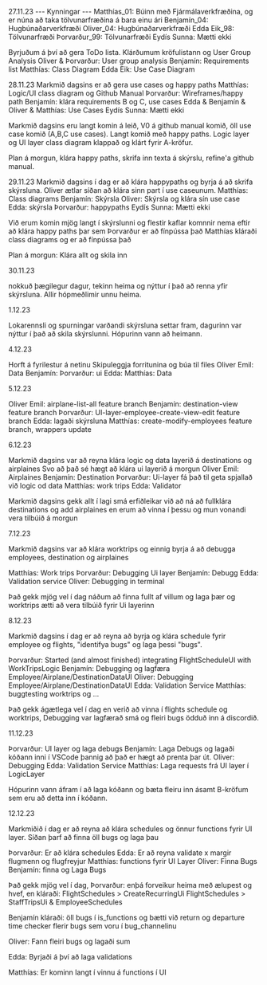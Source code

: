 27.11.23
--- Kynningar ---
Matthías_01: Búinn með Fjármálaverkfræðina, og er núna að taka tölvunarfræðina á bara einu ári
Benjamín_04: Hugbúnaðarverkfræði
Oliver_04: Hugbúnaðarverkfræði
Edda Eik_98: Tölvunarfræði
Þorvarður_99: Tölvunarfræði
Eydís Sunna: Mætti ekki

Byrjuðum á því að gera ToDo lista. Klárðumum kröfulistann og User Group Analysis
Oliver & Þorvarður: User group analysis
Benjamín: Requirements list
Matthías: Class Diagram
Edda Eik: Use Case Diagram

28.11.23
Markmið dagsins er að gera use cases og happy paths
Matthías: Logic/UI class diagram og Github Manual
Þorvarður: Wireframes/happy path
Benjamín: klára requirements B og C, use cases
Edda & Benjamín & Oliver & Matthías: Use Cases
Eydís Sunna: Mætti ekki

Markmið dagsins eru langt komin á leið, V0 á github manual komið, öll use case komið (A,B,C use cases). Langt komið með happy paths. Logic layer og UI layer class diagram klappað og klárt fyrir A-kröfur.

Plan á morgun, klára happy paths, skrifa inn texta á skýrslu, refine'a github manual.

29.11.23
Markmið dagsins í dag er að klára happypaths og byrja á að skrifa skýrsluna.
Oliver ætlar síðan að klára sinn part í use caseunum.
Matthías: Class diagrams
Benjamín: Skýrsla
Oliver: Skýrsla og klára sín use case
Edda: skýrsla
Þorvarður: happypaths
Eydís Sunna: Mætti ekki

Við erum komin mjög langt í skýrslunni og flestir kaflar komnnir nema eftir að klára happy paths þar sem Þorvarður er að fínpússa það
Matthías kláraði class diagrams og er að fínpússa það

Plan á morgun: Klára allt og skila inn

30.11.23

nokkuð þægilegur dagur, tekinn heima og nýttur í það að renna yfir skýrsluna.
Allir hópmeðlimir unnu heima.

1.12.23

Lokarennsli og spurningar varðandi skýrsluna settar fram, dagurinn var nýttur í það að skila skýrslunni.
Hópurinn vann að heimann.

4.12.23

Horft á fyrilestur á netinu
Skipuleggja forritunina og búa til files
Oliver Emil: Data 
Benjamín: 
Þorvarður: ui 
Edda: 
Matthías: Data

5.12.23

Oliver Emil: airplane-list-all feature branch
Benjamín: destination-view feature branch
Þorvarður: UI-layer-employee-create-view-edit feature branch
Edda: lagaði skýrsluna
Matthías: create-modify-employees feature branch, wrappers update

6.12.23

Markmið dagsins var að reyna klára logic og data layerið á destinations og airplaines
Svo að það sé hægt að klára ui layerið á morgun
Oliver Emil: Airplaines
Benjamín: Destination
Þorvarður: Ui-layer fá það til geta spjallað við logic od data
Matthías: work trips
Edda: Validator 

Markmið dagsins gekk allt í lagi smá erfiðleikar við að ná að fullklára destinations og add airplaines en erum að vinna í þessu og mun vonandi vera tilbúið á morgun

7.12.23

Markmið dagsins var að klára worktrips og einnig byrja á að debugga employees, destination og airplaines

Matthías: Work trips 
Þorvarður: Debugging Ui layer
Benjamín: Debugg
Edda: Validation service
Oliver: Debugging in terminal

Það gekk mjög vel í dag náðum að finna fullt af villum og laga þær og worktrips ætti að vera tilbúið fyrir Ui layerinn

8.12.23

Markmið dagsins í dag er að reyna að byrja og klára schedule fyrir employee og flights, "identifya bugs" og laga þessi "bugs".

Þorvarður: Started (and almost finished) integrating FlightScheduleUI with WorkTripsLogic
Benjamín: Debugging og lagfæra Employee/Airplane/DestinationDataUI
Oliver: Debugging Employee/Airplane/DestinationDataUI
Edda: Validation Service
Matthías: buggtesting worktrips og ...

Það gekk ágætlega vel í dag en verið að vinna í flights schedule og worktrips, Debugging var lagfærað smá og fleiri bugs ödduð inn á discordið.

11.12.23

Þorvarður: UI layer og laga debugs
Benjamín: Laga Debugs og lagaði kóðann inni í VSCode þannig að það er hægt að prenta þar út.
Oliver: Debugging 
Edda: Validation Service
Matthías: Laga requests frá UI layer í LogicLayer

Hópurinn vann áfram í að laga kóðann og bæta fleiru inn ásamt B-kröfum sem eru að detta inn í kóðann.

12.12.23

Markmiðið í dag er að reyna að klára schedules og önnur functions fyrir UI layer. Síðan þarf að finna öll bugs og laga þau

Þorvarður: Er að klára schedules
Edda: Er að reyna validate x margir flugmenn og flugfreyjur
Matthías: functions fyrir UI Layer
Oliver: Finna Bugs
Benjamín: finna og Laga Bugs

Það gekk mjög vel í dag, Þorvarður: enþá forveikur heima með ælupest og hvef, en kláraði:
FlightSchedules > CreateRecurringUi
FlightSchedules > StaffTripsUi
& EmployeeSchedules

Benjamín kláraði:
öll bugs í is_functions og bætti við return og departure time checker
flerir bugs sem voru í bug_channelinu

Oliver:
Fann fleiri bugs og lagaði sum

Edda: 
Byrjaði á því að laga validations

Matthías:
Er kominn langt í vinnu á functions í UI